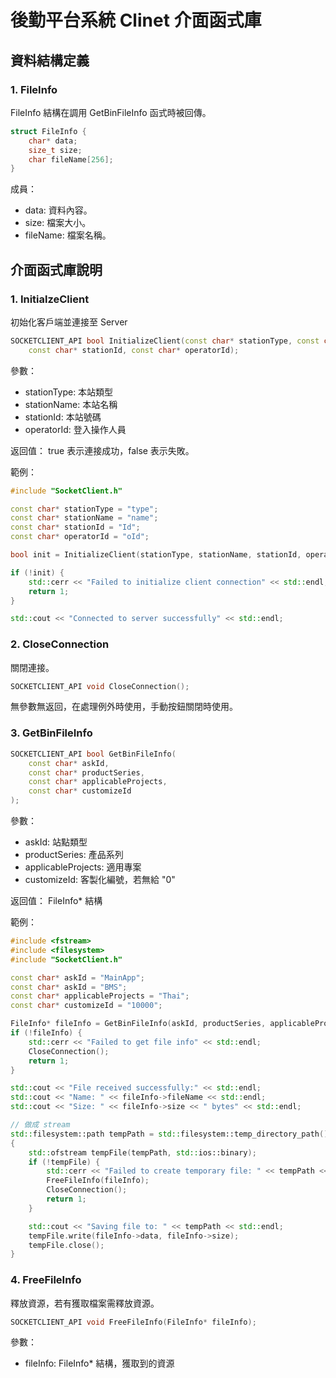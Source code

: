 # 後勤平台系統 Clinet 介面函式庫

## 資料結構定義

### 1. FileInfo

FileInfo 結構在調用 GetBinFileInfo 函式時被回傳。

```cpp
struct FileInfo {
    char* data;
    size_t size;
    char fileName[256];
}
```

成員：

- data: 資料內容。
- size: 檔案大小。
- fileName: 檔案名稱。

## 介面函式庫說明

### 1. InitialzeClient

初始化客戶端並連接至 Server

```cpp
SOCKETCLIENT_API bool InitializeClient(const char* stationType, const char* stationName,
    const char* stationId, const char* operatorId);
```

參數：

- stationType: 本站類型
- stationName: 本站名稱
- stationId: 本站號碼
- operatorId: 登入操作人員

返回值：
true 表示連接成功，false 表示失敗。

範例：

```cpp
#include "SocketClient.h"

const char* stationType = "type";
const char* stationName = "name";
const char* stationId = "Id";
const char* operatorId = "oId";

bool init = InitializeClient(stationType, stationName, stationId, operatorId);

if (!init) {
    std::cerr << "Failed to initialize client connection" << std::endl;
    return 1;
}

std::cout << "Connected to server successfully" << std::endl;
```

### 2. CloseConnection

關閉連接。

```cpp
SOCKETCLIENT_API void CloseConnection();
```

無參數無返回，在處理例外時使用，手動按鈕關閉時使用。

### 3. GetBinFileInfo

```cpp
SOCKETCLIENT_API bool GetBinFileInfo(
    const char* askId,
    const char* productSeries,
    const char* applicableProjects,
    const char* customizeId
);
```

參數：

- askId: 站點類型
- productSeries: 產品系列
- applicableProjects: 適用專案
- customizeId: 客製化編號，若無給 "0"

返回值：
FileInfo\* 結構

範例：

```cpp
#include <fstream>
#include <filesystem>
#include "SocketClient.h"

const char* askId = "MainApp";
const char* askId = "BMS";
const char* applicableProjects = "Thai";
const char* customizeId = "10000";

FileInfo* fileInfo = GetBinFileInfo(askId, productSeries, applicableProjects, customizeId);
if (!fileInfo) {
    std::cerr << "Failed to get file info" << std::endl;
    CloseConnection();
    return 1;
}

std::cout << "File received successfully:" << std::endl;
std::cout << "Name: " << fileInfo->fileName << std::endl;
std::cout << "Size: " << fileInfo->size << " bytes" << std::endl;

// 做成 stream
std::filesystem::path tempPath = std::filesystem::temp_directory_path() / fileInfo->fileName;
{
    std::ofstream tempFile(tempPath, std::ios::binary);
    if (!tempFile) {
        std::cerr << "Failed to create temporary file: " << tempPath << std::endl;
        FreeFileInfo(fileInfo);
        CloseConnection();
        return 1;
    }

    std::cout << "Saving file to: " << tempPath << std::endl;
    tempFile.write(fileInfo->data, fileInfo->size);
    tempFile.close();
}
```

### 4. FreeFileInfo

釋放資源，若有獲取檔案需釋放資源。

```cpp
SOCKETCLIENT_API void FreeFileInfo(FileInfo* fileInfo);
```

參數：

- fileInfo: FileInfo\* 結構，獲取到的資源
